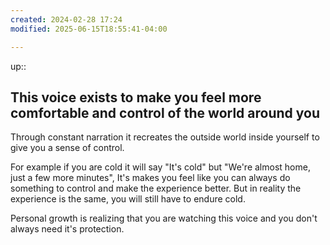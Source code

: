 ```yaml
---
created: 2024-02-28 17:24
modified: 2025-06-15T18:55:41-04:00

---
```

up::
## This voice exists to make you feel more comfortable and control of the world around you

Through constant narration it recreates the outside world inside yourself to give you a sense of control.

For example if you are cold it will say "It's cold" but "We're almost home, just a few more minutes", It's makes you feel like you can always do something to control and make the experience better.
But in reality the experience is the same, you will still have to endure cold.

Personal growth is realizing that you are watching this voice and you don't always need it's protection.
